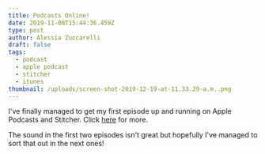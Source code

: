 ```yaml
---
title: Podcasts Online!
date: 2019-11-08T15:44:36.459Z
type: post
author: Alessia Zuccarelli
draft: false
tags:
  - podcast
  - apple podcast
  - stitcher
  - itunes
thumbnail: /uploads/screen-shot-2019-12-19-at-11.33.29-a.m..png
---
```

I've finally managed to get my first episode up and running on Apple Podcasts and Stitcher. Click [here](https://www.listennotes.com/podcasts/london-newcastle-alessia-zuccarelli-fRuiyw5YHSv/) for more.

The sound in the first two episodes isn't great but hopefully I've managed to sort that out in the next ones!
